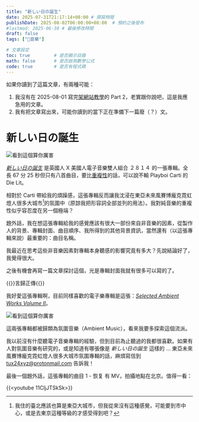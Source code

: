 ```yaml
---
title: "新しい日の誕生"
date: 2025-07-31T21:17:14+08:00 # 撰寫時間
publishDate: 2025-08-02T06:00:00+08:00  # 預約之後發布
#lastmod: 2025-06-30 # 最後修改時間
draft: false
tags: ["🎵音樂"]

# 文章設定
toc: true         # 是否顯示目錄
math: false       # 是否啟用數學公式
code: true        # 是否有程式碼
---
```


如果你讀到了這篇文章，有兩種可能：

1. 我沒有在 2025-08-01 寫完[架網站教學](https://tux24.xyz/articles/build-your-own-website-1/)的 Part 2，老實跟你說吧，這是我應急用的文章。
2. 我有把文章寫出來，可能你讀到的當下正在準備下一篇廢（？）文。

# 新しい日の誕生

![看到這個算你厲害](https://tux24.xyz/articles/birth-of-new-day/images/bday.jpg)

[_新しい日の誕生_](https://dreamcatalogue.bandcamp.com/album/--18?search_item_id%3D565792550%26search_item_type%3Da%26search_match_part%3D%253F%26search_page_id%3D4527762163%26search_page_no%3D0%26s) 是英國人 X 美國人電子音樂雙人組合 ２８１４ 的一張專輯。全長 67 分 25 秒但只有八首曲目，要比[重複性](https://tux24.xyz/articles/i-hate-repetition/)的話，可以說不輸 Playboi Carti 的 Die Lit。

相對於 Carti 帶給我的煩躁感，這張專輯反而讓我沈浸在東亞未來風賽博龐克霓虹燈人很多大城市[^1]的氛圍中（原諒我把形容詞全部並列的用法）。我對純音樂的重複性似乎容忍度在另一個極端？

題外話，我在想這張專輯給我的感覺應該有很大一部份來自非音樂的因素，從製作人的背景、專輯封面、曲目順序、我所得到的其他背景資訊，當然還有（以這張專輯來說）最重要的：曲目名稱。

我最近在思考這些非音樂因素對專輯本身聽感的影響究竟有多大？先說結論好了，我覺得很大。

之後有機會再寫一篇文章探討這個，光是專輯封面我就有很多可以寫的了。

{{<notice example>}}言歸正傳{{</notice>}}

我好愛這張專輯啊，目前同樣喜歡的電子樂專輯是這張：[_Selected Ambient Works Volume II_](https://aphextwin.bandcamp.com/album/selected-ambient-works-volume-ii-expanded-edition)。

![看到這個算你厲害](https://tux24.xyz/articles/birth-of-new-day/images/embed-544px-899.jpg)

這兩張專輯都被歸類為氛圍音樂（Ambient Music），看來我要多探索這個流派。

我以前沒有什麼聽電子音樂專輯的經驗，但到目前為止聽過的我都很喜歡。如果有人對氛圍音樂有研究的，或是知道有哪張像是 _新しい日の誕生_ 這樣的 ... 東亞未來風賽博龐克霓虹燈人很多大城市氛圍專輯的話，麻煩寫信到 tux24xyz@protonmail.com 告訴我！

最後一個題外話，這張專輯的曲目 1 - 恢复 有 MV，拍攝地點在北京。值得一看：

{{<youtube 11CIjJTSkSk>}}

[^1]: 我住的臺北應該也算是東亞大城市，但我從來沒有這種感覺，可能要到市中心，或是去東京這種等級的才感受得到吧？

